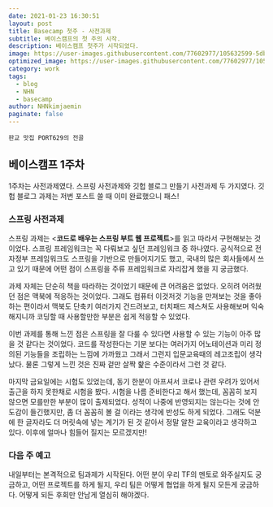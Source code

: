 ```yaml
---
date: 2021-01-23 16:30:51
layout: post
title: Basecamp 첫주 - 사전과제
subtitle: 베이스캠프의 첫 주의 시작.
description: 베이스캠프 첫주가 시작되었다.
image: https://user-images.githubusercontent.com/77602977/105632599-5db2be80-5e97-11eb-8072-2b377365f31e.jpg
optimized_image: https://user-images.githubusercontent.com/77602977/105632599-5db2be80-5e97-11eb-8072-2b377365f31e.jpg
category: work
tags:
  - blog
  - NHN
  - basecamp
author: NHNkimjaemin
paginate: false
---
```

`판교 맛집 PORT629의 전골`
## 베이스캠프 1주차

1주차는 사전과제였다. 스프링 사전과제와 깃헙 블로그 만들기 사전과제 두 가지였다. 깃헙 블로그 과제는 저번 포스트 쓸 때 이미 완료했으니 패스!

### 스프링 사전과제

스프링 과제는 <**코드로 배우는 스프링 부트 웹 프로젝트**>를 읽고 따라서 구현해보는 것이었다. 스프링 프레임워크는 꼭 다뤄보고 싶던 프레임워크 중 하나였다. 공식적으로 전자정부 프레임워크도 스프링을 기반으로 만들어지기도 했고, 국내의 많은 회사들에서 쓰고 있기 때문에 어떤 점이 스프링을 주류 프레임워크로 자리잡게 했을 지 궁금했다. 

과제 자체는 단순히 책을 따라하는 것이었기 때문에 큰 어려움은 없었다. 오히려 어려웠던 점은 맥북에 적응하는 것이었다. 그래도 컴퓨터 이것저것 기능을 만져보는 것을 좋아하는 편이라서 맥북도 단축키 여러가지 건드려보고, 터치패드 제스쳐도 사용해보며 익숙해지니까 코딩할 때 사용할만한 부분은 쉽게 적응할 수 있었다.

이번 과제를 통해 느낀 점은 스프링을 잘 다룰 수 있다면 사용할 수 있는 기능이 아주 많을 것 같다는 것이었다. 코드를 작성한다는 기분 보다는 여러가지 어노테이션과 미리 정의된 기능들을 조립하는 느낌에 가까웠고 그래서 그런지 입문교육때의 레고조립이 생각났다. 물론 그렇게 느낀 것은 진짜 겉만 살짝 핥은 수준이라서 그런 것 같다.

마지막 금요일에는 시험도 있었는데, 동기 한분이 아프셔서 코로나 관련 우려가 있어서 출근을 하지 못한채로 시험을 봤다. 시험을 나름 준비한다고 해서 했는데, 꼼꼼히 보지 않으면 모를만한 부분이 많이 출제되었다. 성적이 나중에 반영되지는 않는다는 것에 안도감이 들긴했지만, 좀 더 꼼꼼히 볼 걸 이라는 생각에 반성도 하게 되었다. 그래도 덕분에 한 글자라도 더 머릿속에 넣는 계기가 된 것 같아서 정말 알찬 교육이라고 생각하고 있다. 이후에 얼마나 힘들어 질지는 모르겠지만!

### 다음 주 예고
내일부터는 본격적으로 팀과제가 시작된다. 어떤 분이 우리 TF의 멘토로 와주실지도 궁금하고, 어떤 프로젝트를 하게 될지, 우리 팀은 어떻게 협업을 하게 될지 모든게 궁금하다. 어떻게 되든 후회만 안남게 열심히 해야겠다.

